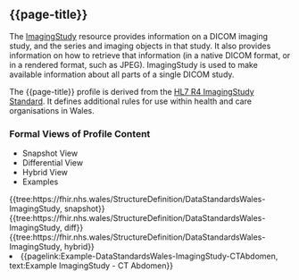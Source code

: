 <div class="warning"><span class="ExperiWarn"></span></div>

## {{page-title}}
The [ImagingStudy](https://hl7.org/fhir/ImagingStudy.html) resource provides information on a DICOM imaging study, and the series and imaging objects in that study. It also provides information on how to retrieve that information (in a native DICOM format, or in a rendered format, such as JPEG). ImagingStudy is used to make available information about all parts of a single DICOM study.

The {{page-title}} profile is derived from the [HL7 R4 ImagingStudy Standard](http://hl7.org/fhir/ImagingStudy.html). It defines additional rules for use within health and care organisations in Wales.

### Formal Views of Profile Content
<div class="tab-wrap">
  <ul class="tab-head">
    <li class="tablink tab-active" onclick="openCity(this,'tabsnap')" data-target="tabsnap">
      Snapshot View
    </li>
    <li class="tablink" onclick="openCity(this,'tabdiff')" data-target="tabdiff">
      Differential View
    </li>
    <li class="tablink" onclick="openCity(this,'tabhybrid')" data-target="tabhybrid">
      Hybrid View
    </li>
    <li class="tablink" onclick="openCity(this,'tabeg')" data-target="tabeg">
      Examples
    </li>    
  </ul>
  <div class="tab-main">
    <div id="tabsnap" class="tabcontent active">      
      {{tree:https://fhir.nhs.wales/StructureDefinition/DataStandardsWales-ImagingStudy, snapshot}}
    </div>
    <div id="tabdiff" class="tabcontent">
      {{tree:https://fhir.nhs.wales/StructureDefinition/DataStandardsWales-ImagingStudy, diff}}
  </div>
    <div id="tabhybrid" class="tabcontent">
      {{tree:https://fhir.nhs.wales/StructureDefinition/DataStandardsWales-ImagingStudy, hybrid}}
  </div>
  <div id="tabeg" class="tabcontent">
    <list>
      <li>{{pagelink:Example-DataStandardsWales-ImagingStudy-CTAbdomen, text:Example ImagingStudy - CT Abdomen}}</li>
    </list>
  </div>    
</div>